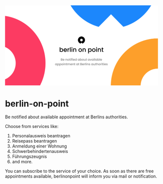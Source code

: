 ![berlin-on-point](./app/berlinonpoint-ogimage.png)
# berlin-on-point
Be notified about available appointment at Berlins authorities.


Choose from services like:
1. Personalausweis beantragen
2. Reisepass beantragen
3. Anmeldung einer Wohnung
4. Schwerbehindertenausweis
5. Führungszeugnis
6. and more.

You can subscribe to the service of your choice. As soon as there are free appointments available, berlinonpoint will inform you via mail or notification.